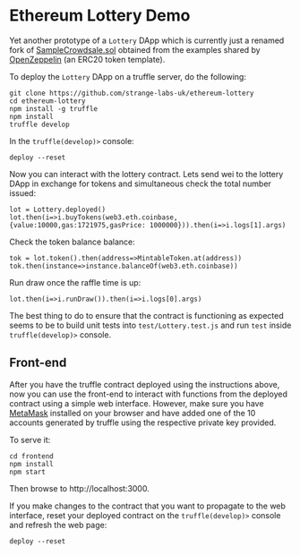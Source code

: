 # Ethereum Lottery Demo

Yet another prototype of a `Lottery` DApp which is currently just a renamed fork of [SampleCrowdsale.sol](https://github.com/OpenZeppelin/zeppelin-solidity/blob/master/contracts/examples/SampleCrowdsale.sol) obtained from the examples shared by [OpenZeppelin](https://github.com/OpenZeppelin/zeppelin-solidity) (an ERC20 token template).

To deploy the `Lottery` DApp on a truffle server, do the following:

	git clone https://github.com/strange-labs-uk/ethereum-lottery
	cd ethereum-lottery
	npm install -g truffle
	npm install
	truffle develop

In the `truffle(develop)>` console:

	deploy --reset

Now you can interact with the lottery contract. Lets send wei to the lottery DApp in exchange for tokens and simultaneous check the total number issued:
	
	lot = Lottery.deployed()
	lot.then(i=>i.buyTokens(web3.eth.coinbase,{value:10000,gas:1721975,gasPrice: 1000000})).then(i=>i.logs[1].args)

Check the token balance balance:
	
	tok = lot.token().then(address=>MintableToken.at(address))
	tok.then(instance=>instance.balanceOf(web3.eth.coinbase))

Run draw once the raffle time is up:

	lot.then(i=>i.runDraw()).then(i=>i.logs[0].args)

The best thing to do to ensure that the contract is functioning as expected seems to be to build unit tests into `test/Lottery.test.js` and run `test` inside `truffle(develop)>` console.

## Front-end

After you have the truffle contract deployed using the instructions above, now you can use the front-end to interact with functions from the deployed contract using a simple web interface. However, make sure you have [MetaMask](https://metamask.io) installed on your browser and have added one of the 10 accounts generated by truffle using the respective private key provided.

To serve it:

    cd frontend
    npm install
    npm start

Then browse to http://localhost:3000.

If you make changes to the contract that you want to propagate to the web interface, reset your deployed contract on the `truffle(develop)>` console and refresh the web page:
    
    deploy --reset
